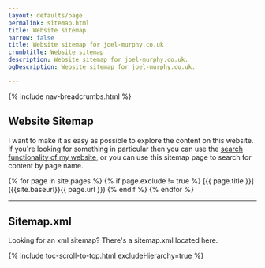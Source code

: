 ```yaml
---
layout: defaults/page
permalink: sitemap.html
title: Website sitemap
narrow: false
title: Website sitemap for joel-murphy.co.uk
crumbtitle: Website sitemap
description: Website sitemap for joel-murphy.co.uk.
ogDescription: Website sitemap for joel-murphy.co.uk. 

---
```


{% include nav-breadcrumbs.html %}

## Website Sitemap
I want to make it as easy as possible to explore the content on this website. If you're looking for something in particular then you can use the [search functionality of my website](/search), or you can use this sitemap page to search for content by page name.

{% for page in site.pages %}
{% if page.exclude != true %}
[{{ page.title }}]({{site.baseurl}}{{ page.url }})
{% endif %}
{% endfor %}

---

## Sitemap.xml
Looking for an xml sitemap? There's a sitemap.xml located here.


{% include toc-scroll-to-top.html excludeHierarchy=true %}